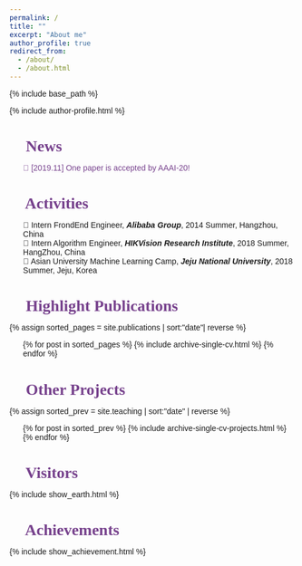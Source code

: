 ```yaml
---
permalink: /
title: ""
excerpt: "About me"
author_profile: true
redirect_from: 
  - /about/
  - /about.html
---
```


{% include base_path %}

<link href='http://fonts.font.im/css?family=Bangers' rel='stylesheet' type='text/css'>
<link href="https://fonts.googleapis.com/css?family=Inconsolata&display=swap" rel="stylesheet">

<style type="text/css">
  #main{
    margin-top: 0px;
    margin-bottom: 0px;
    background:#fff;
    /* box-shadow: 0px 10px 10px #aaa; */
    padding:20px;
    width:1060px;
  }
  .page{
    width:100%;
  }
  .page__inner-wrap{
    background-color: #fff;
  }
  .page__footer{
    margin-top: 0px;
  }
  .news{
    color: #77428D;
  }
	h1,h2,h3,h4,h5,h6{
		font-family: 'Stylish', serif;
    font-weight:bolder;
    color: #77428D;
    margin-bottom:0px;
	}
	body{
		font-family: 'Stylish', sans-serif;
	}
  .page{
    padding: 0px;
  }
  .page__meta{
    margin-top: 0px;
  }
  .page__footer{
    background-color: #333;
    border: none;
  }
  .page__title{
    margin:0;
  }
  .sidebar{
    margin:0 auto;
  }
i{
  font-weight:bold
}
h1 ul{
  margin: 5px 0px;
  padding-left:0px;
  margin-bottom:30px;
}
</style>
{% include author-profile.html %}

👾 News
======
<ul class="news" style="list-style: none;">
<li>🎉 [2019.11] One paper is accepted by AAAI-20!</li>
</ul>

👾 Activities
=======
<ul style="list-style: none;">
<li>🚀 Intern FrondEnd Engineer, <i>Alibaba Group</i>, 2014 Summer, Hangzhou, China</li>
<li>🚀 Intern Algorithm Engineer, <i>HIKVision Research Institute</i>, 2018 Summer, HangZhou, China</li>
<li>🚀 Asian University Machine Learning Camp, <i>Jeju National University</i>, 2018 Summer, Jeju, Korea </li>
</ul>


👾 Highlight Publications
=======
{% assign sorted_pages = site.publications | sort:"date"| reverse %}
<ul>
{% for post in sorted_pages %}
    {% include archive-single-cv.html %}
{% endfor %}
</ul>



👾 Other Projects
=======
{% assign sorted_prev = site.teaching | sort:"date" | reverse %}
<ul>
{% for post in sorted_prev %}
    {% include archive-single-cv-projects.html %}
{% endfor %}
</ul>  

👾 Visitors
=======
{% include show_earth.html %}

👾 Achievements
=======
{% include show_achievement.html %}

